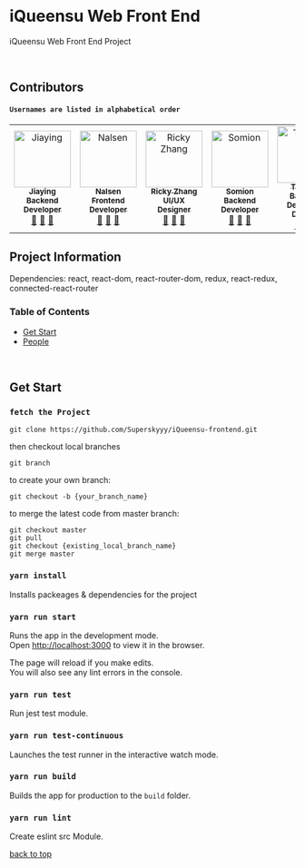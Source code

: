 <a name="top"/><br/>
# iQueensu Web Front End
iQueensu Web Front End Project

<!-- ALL-CONTRIBUTORS-LIST:START -->
<!-- prettier-ignore -->
<a name="Contributors"/><br/>
## Contributors

#### `Usernames are listed in alphabetical order`
<table>
    <tr>
              <td align="center"><a href="https://github.com/JiayingHuang"><img src="https://avatars0.githubusercontent.com/u/43382636?v=4" width="100px;" alt="Jiaying"/><br /><sub><b>Jiaying <br/> Backend <br/>Developer</b></sub></a><br/> <a href="https://github.com/Superskyyy/iQueensu/commits?author=JiayingHuang" title="Documentation">📖</a> <a href="#review-iQueensu" title="Reviewed Pull Requests">👀</a> <a href="#talk-iQueensu" title="Talks">📢</a></td>
      <td align="center"><a href="https://github.com/estKey"><img src="https://avatars3.githubusercontent.com/u/38852825?v=4" width="100px;" alt="Nalsen"/><br /><sub><b>Nalsen <br/> Frontend <br/>Developer</b></sub></a><br/> <a href="https://github.com/Superskyyy/iQueensu/commits?author=estKey" title="Documentation">📖</a> <a href="#review-iQueensu" title="Reviewed Pull Requests">👀</a> <a href="#talk-iQueensu" title="Talks">📢</a></td>  
      <td align="center"><a href="https://github.com/RickyZhangCA"><img src="https://avatars1.githubusercontent.com/u/16908811?v=4" width="100px;" alt="Ricky Zhang"/><br /><sub><b>Ricky Zhang <br/> UI/UX <br/>Designer</b></sub></a><br/> <a href="https://github.com/Superskyyy/iQueensu/commits?author=RickyZhangCA" title="Documentation">📖</a> <a href="#review-iQueensu" title="Reviewed Pull Requests">👀</a> <a href="#talk-iQueensu" title="Talks">📢</a></td>
      <td align="center"><a href="https://github.com/CalElFe"><img src="https://avatars2.githubusercontent.com/u/20739885?v=4" width="100px;" alt="Somion"/><br /><sub><b>Somion <br/> Backend <br/>Developer</b></sub></a><br/> <a href="https://github.com/Superskyyy/iQueensu/commits?author=CalEIFe" title="Documentation">📖</a> <a href="#review-iQueensu" title="Reviewed Pull Requests">👀</a> <a href="#talk-iQueensu" title="Talks">📢</a></td>
      <td align="center"><a href="https://github.com/MinamiKotor1"><img src="https://avatars1.githubusercontent.com/u/20905191?v=4" width="100px;" alt="Thomas"/><br /><sub><b>Thomas <br/>Backend Developer<br/>Devops</b></sub></a><br/> <a href="https://github.com/Superskyyy/iQueensu/commits?author=MinamiKotor1" title="Documentation">📖</a> <a href="#review-iQueensu" title="Reviewed Pull Requests">👀</a> <a href="#talk-iQueensu" title="Talks">📢</a></td>
    </tr>
</table>

## Project Information
Dependencies:
react, react-dom, react-router-dom, redux, react-redux,
 connected-react-router
<a name="table"/><br/>


### Table of Contents  
- [Get Start](#getstart)
- [People](#contributors)

<a name="getstart"/><br/>
## Get Start

### `fetch the Project`

<pre><code>git clone https://github.com/Superskyyy/iQueensu-frontend.git</code></pre>

then checkout local branches

<pre><code>git branch</code></pre>

to create your own branch:

<pre><code>git checkout -b {your_branch_name}</code></pre>

to merge the latest code from master branch:
<pre><code>git checkout master
git pull
git checkout {existing_local_branch_name}
git merge master</code></pre>


### `yarn install`

Installs packeages & dependencies for the project
### `yarn run start`

Runs the app in the development mode.<br>
Open [http://localhost:3000](http://localhost:3000) to view it in the browser.

The page will reload if you make edits.<br>
You will also see any lint errors in the console.
### `yarn run test`

Run jest test module.
### `yarn run test-continuous`

Launches the test runner in the interactive watch mode.
### `yarn run build`

Builds the app for production to the `build` folder.<br>
### `yarn run lint`

Create eslint src Module.



[back to top](#top)
